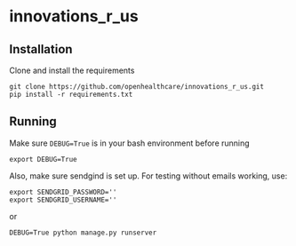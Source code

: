 innovations_r_us
================

Installation
------------
Clone and install the requirements

    git clone https://github.com/openhealthcare/innovations_r_us.git
    pip install -r requirements.txt

Running
-------
Make sure ``DEBUG=True`` is in your bash environment before running

    export DEBUG=True
    
Also, make sure sendgind is set up.  For testing without emails working, use:

    export SENDGRID_PASSWORD=''
    export SENDGRID_USERNAME=''

or

    DEBUG=True python manage.py runserver

